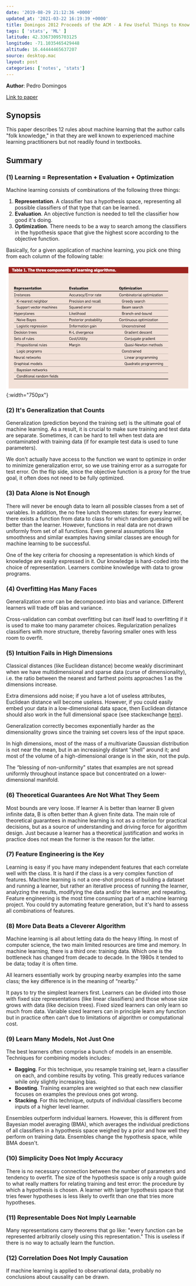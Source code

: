 ```yaml
---
date: '2019-08-29 21:12:36 +0000'
updated_at: '2021-03-22 16:19:39 +0000'
title: Domingos 2012 Proceeds of the ACM - A Few Useful Things to Know About Machine Learning
tags: [ 'stats', 'ML' ]
latitude: 42.33673095703125
longitude: -71.1035465429448
altitude: 16.44444465637207
source: desktop.mac
layout: post
categories: ['notes', 'stats']
---
```


**Author**: Pedro Domingos

[Link to paper](https://homes.cs.washington.edu/~pedrod/papers/cacm12.pdf)

## Synopsis

This paper describes 12 rules about machine learning that the author calls "folk knowledge," in that they are well known to experienced machine learning practitioners but not readily found in textbooks.

## Summary

### (1) Learning = Representation + Evaluation + Optimization

Machine learning consists of combinations of the following three things:

1. **Representation**. A classifier has a hypothesis space, representing all possible classifiers of that type that can be learned.
2. **Evaluation**. An objective function is needed to tell the classifier how good it's doing.
3. **Optimization**. There needs to be a way to search among the classifiers in the hypothesis space that give the highest score according to the objective function.

Basically, for a given application of machine learning, you pick one thing from each column of the following table:

![1e6c24b5-503e-4b8f-867c-2726d0998bd3.png](/assets/1e6c24b5-503e-4b8f-867c-2726d0998bd3.png){:width="750px"}

### (2) It's Generalization that Counts

Generalization (prediction beyond the training set) is the ultimate goal of machine learning. As a result, it is crucial to make sure training and test data are separate. Sometimes, it can be hard to tell when test data are contaminated with training data (if for example test data is used to tune parameters).

We don't actually have access to the function we want to optimize in order to minimize generalization error, so we use training error as a surrogate for test error. On the flip side, since the objective function is a proxy for the true goal, it often does not need to be fully optimized.

### (3) Data Alone is Not Enough

There will never be enough data to learn all possible classes from a set of variables. In addition, the no free lunch theorem states: for every learner, there exists a function from data to class for which random guessing will be better than the learner. However, functions in real data are not drawn uniformly from set of all functions. Even general assumptions like smoothness and similar examples having similar classes are enough for machine learning to be successful.

One of the key criteria for choosing a representation is which kinds of knowledge are easily expressed in it. Our knowledge is hard-coded into the choice of representation. Learners combine knowledge with data to grow programs.

### (4) Overfitting Has Many Faces

Generalization error can be decomposed into bias and variance. Different learners will trade off bias and variance.

Cross-validation can combat overfitting but can itself lead to overfitting if it is used to make too many parameter choices. Regularization penalizes classifiers with more structure, thereby favoring smaller ones with less room to overfit.

### (5) Intuition Fails in High Dimensions

Classical distances (like Euclidean distance) become weakly discriminant when we have multidimensional and sparse data (curse of dimensionality), i.e. the ratio between the nearest and farthest points approaches 1 as the dimensions increase.

Extra dimensions add noise; if you have a lot of useless attributes, Euclidean distance will become useless. However, if you could easily embed your data in a low-dimensional data space, then Euclidean distance should also work in the full dimensional space (see stackexchange [here](https://stats.stackexchange.com/questions/99171/why-is-euclidean-distance-not-a-good-metric-in-high-dimensions/)).

Generalization correctly becomes exponentially harder as the dimensionality grows since the training set covers less of the input space.

In high dimensions, most of the mass of a multivariate Gaussian distribution is not near the mean, but in an increasingly distant “shell” around it; and most of the volume of a high-dimensional orange is in the skin, not the pulp.

The “blessing of non-uniformity" states that examples are not spread uniformly throughout instance space but concentrated on a lower-dimensional manifold.

### (6) Theoretical Guarantees Are Not What They Seem

Most bounds are very loose. If learner A is better than learner B given infinite data, B is often better than A given finite data. The main role of theoretical guarantees in machine learning is not as a criterion for practical decisions, but as a source of understanding and driving force for algorithm design. Just because a learner has a theoretical justification and works in practice does not mean the former is the reason for the latter.

### (7) Feature Engineering is the Key

Learning is easy if you have many independent features that each correlate well with the class. It is hard if the class is a very complex function of features. Machine learning is not a one-shot process of building a dataset and running a learner, but rather an iterative process of running the learner, analyzing the results, modifying the data and/or the learner, and repeating. Feature engineering is the most time consuming part of a machine learning project. You could try automating feature generation, but it's hard to assess all combinations of features.

### (8) More Data Beats a Cleverer Algorithm

Machine learning is all about letting data do the heavy lifting. In most of computer science, the two main limited resources are time and memory. In machine learning, there is a third one: training data. Which one is the bottleneck has changed from decade to decade. In the 1980s it tended to be data; today it is often time.

All learners essentially work by grouping nearby examples into the same class; the key difference is in the meaning of “nearby.”

It pays to try the simplest learners first. Learners can be divided into those with fixed size representations (like linear classifiers) and those whose size grows with data (like decision trees). Fixed sized learners can only learn so much from data. Variable sized learners can in principle learn any function but in practice often can’t due to limitations of algorithm or computational cost.

### (9) Learn Many Models, Not Just One

The best learners often comprise a bunch of models in an ensemble. Techniques for combining models includes:

* **Bagging**. For this technique, you resample training set, learn a classifier on each, and combine results by voting. This greatly reduces variance while only slightly increasing bias.
* **Boosting**. Training examples are weighted so that each new classifier focuses on examples the previous ones got wrong.
* **Stacking**. For this technique, outputs of individual classifiers become inputs of a higher level learner.

Ensembles outperform individual learners. However, this is different from Bayesian model averaging (BMA), which averages the individual predictions of all classifiers in a hypothesis space weighed by a prior and how well they perform on training data. Ensembles change the hypothesis space, while BMA doesn't.

### (10) Simplicity Does Not Imply Accuracy

There is no necessary connection between the number of parameters and tendency to overfit. The size of the hypothesis space is only a rough guide to what really matters for relating training and test error: the procedure by which a hypothesis is chosen. A learner with larger hypothesis space that tries fewer hypotheses is less likely to overfit than one that tries more hypotheses.

### (11) Representable Does Not Imply Learnable

Many representations carry theorems that go like: "every function can be represented arbitrarily closely using this representation." This is useless if there is no way to actually learn the function.

### (12) Correlation Does Not Imply Causation

If machine learning is applied to observational data, probably no conclusions about causality can be drawn.
